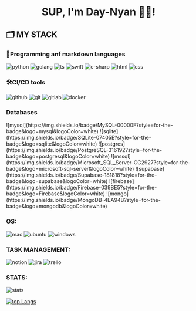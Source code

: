<h1 align="center">SUP, I'm Day-Nyan 👋🏻!</h1>

<h2>🗂 MY STACK</h2>

<h3>🔐Programming anf markdown languages</h3>

![python](https://img.shields.io/badge/Python-14354C?style=for-the-badge&logo=python&logoColor=white)
![golang](https://img.shields.io/badge/Go-00ADD8?style=for-the-badge&logo=go&logoColor=white)
![ts](https://img.shields.io/badge/ts--node-3178C6?style=for-the-badge&logo=ts-node&logoColor=white)
![swift](https://img.shields.io/badge/Swift-FA7343?style=for-the-badge&logo=swift&logoColor=white)
![c-sharp](https://img.shields.io/badge/C%23-239120?style=for-the-badge&logo=c-sharp&logoColor=white)
![html](https://img.shields.io/badge/HTML-239120?style=for-the-badge&logo=html5&logoColor=white)
![css](https://img.shields.io/badge/CSS-239120?&style=for-the-badge&logo=css3&logoColor=white)

<h3>🛠CI/CD tools</h3>

![github](https://img.shields.io/badge/GitHub-000000?style=for-the-badge&logo=GitHub&logoColor=white)
![git](https://img.shields.io/badge/GIT-E44C30?style=for-the-badge&logo=git&logoColor=white)
![gitlab](https://img.shields.io/badge/GitLab-330F63?style=for-the-badge&logo=gitlab&logoColor=white)
![docker](https://img.shields.io/badge/docker-%230db7ed.svg?style=for-the-badge&logo=docker&logoColor=white)

<h3>Databases</h3>
![mysql](https://img.shields.io/badge/MySQL-00000F?style=for-the-badge&logo=mysql&logoColor=white)
![sqlite](https://img.shields.io/badge/SQLite-07405E?style=for-the-badge&logo=sqlite&logoColor=white)
![postgres](https://img.shields.io/badge/PostgreSQL-316192?style=for-the-badge&logo=postgresql&logoColor=white)
![mssql](https://img.shields.io/badge/Microsoft_SQL_Server-CC2927?style=for-the-badge&logo=microsoft-sql-server&logoColor=white)
![supabase](https://img.shields.io/badge/Supabase-181818?style=for-the-badge&logo=supabase&logoColor=white)
![firebase](https://img.shields.io/badge/Firebase-039BE5?style=for-the-badge&logo=Firebase&logoColor=white)
![mongo](https://img.shields.io/badge/MongoDB-4EA94B?style=for-the-badge&logo=mongodb&logoColor=white)

### **OS**:

![mac](https://img.shields.io/badge/mac%20os-000000?style=for-the-badge&logo=apple&logoColor=white)
![ubuntu](https://img.shields.io/badge/Ubuntu-E95420?style=for-the-badge&logo=ubuntu&logoColor=white)
![windows](https://img.shields.io/badge/Windows-0078D6?style=for-the-badge&logo=windows&logoColor=white)

### **TASK MANAGEMENT**:

![notion](https://img.shields.io/badge/Notion-000000?style=for-the-badge&logo=notion&logoColor=white)
![jira](https://img.shields.io/badge/Jira-0052CC?style=for-the-badge&logo=Jira&logoColor=white)
![trello](https://img.shields.io/badge/Trello-%23026AA7.svg?style=for-the-badge&logo=Trello&logoColor=white)


### **STATS:**

![stats](https://github-readme-stats.vercel.app/api?username=macrochel&theme=transparent&show_icons=true)

[![top Langs](https://github-readme-stats.vercel.app/api/top-langs/?username=macrochel&layout=pie&theme=transparent)](https://github.com/anuraghazra/github-readme-stats)
